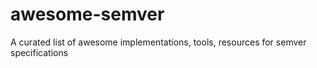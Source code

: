 # awesome-semver
A curated list of awesome implementations, tools, resources for semver specifications
